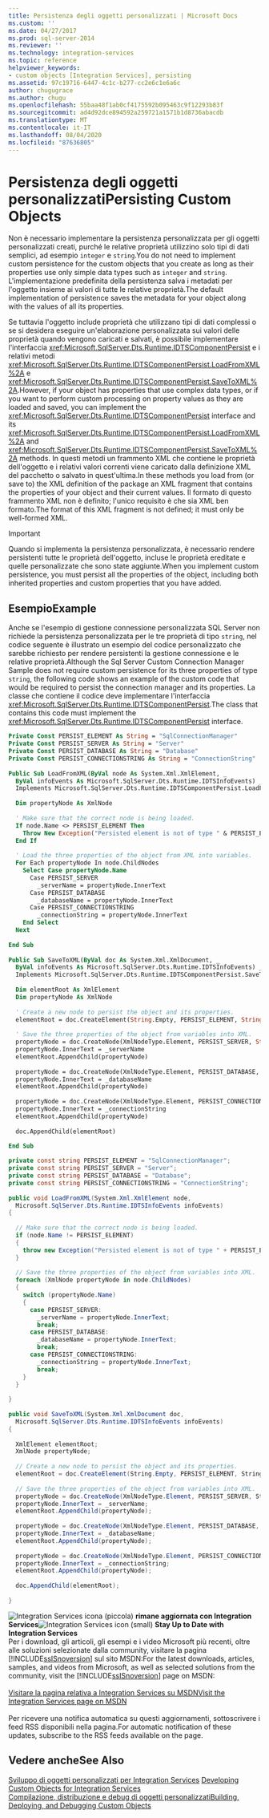 ```yaml
---
title: Persistenza degli oggetti personalizzati | Microsoft Docs
ms.custom: ''
ms.date: 04/27/2017
ms.prod: sql-server-2014
ms.reviewer: ''
ms.technology: integration-services
ms.topic: reference
helpviewer_keywords:
- custom objects [Integration Services], persisting
ms.assetid: 97c19716-6447-4c1c-b277-cc2e6c1e6a6c
author: chugugrace
ms.author: chugu
ms.openlocfilehash: 55baa48f1ab0cf4175592b095463c9f12293b83f
ms.sourcegitcommit: ad4d92dce894592a259721a1571b1d8736abacdb
ms.translationtype: MT
ms.contentlocale: it-IT
ms.lasthandoff: 08/04/2020
ms.locfileid: "87636805"
---
```

# <a name="persisting-custom-objects"></a><span data-ttu-id="9b793-102">Persistenza degli oggetti personalizzati</span><span class="sxs-lookup"><span data-stu-id="9b793-102">Persisting Custom Objects</span></span>
  <span data-ttu-id="9b793-103">Non è necessario implementare la persistenza personalizzata per gli oggetti personalizzati creati, purché le relative proprietà utilizzino solo tipi di dati semplici, ad esempio `integer` e `string`.</span><span class="sxs-lookup"><span data-stu-id="9b793-103">You do not need to implement custom persistence for the custom objects that you create as long as their properties use only simple data types such as `integer` and `string`.</span></span> <span data-ttu-id="9b793-104">L'implementazione predefinita della persistenza salva i metadati per l'oggetto insieme ai valori di tutte le relative proprietà.</span><span class="sxs-lookup"><span data-stu-id="9b793-104">The default implementation of persistence saves the metadata for your object along with the values of all its properties.</span></span>  
  
 <span data-ttu-id="9b793-105">Se tuttavia l'oggetto include proprietà che utilizzano tipi di dati complessi o se si desidera eseguire un'elaborazione personalizzata sui valori delle proprietà quando vengono caricati e salvati, è possibile implementare l'interfaccia <xref:Microsoft.SqlServer.Dts.Runtime.IDTSComponentPersist> e i relativi metodi <xref:Microsoft.SqlServer.Dts.Runtime.IDTSComponentPersist.LoadFromXML%2A> e <xref:Microsoft.SqlServer.Dts.Runtime.IDTSComponentPersist.SaveToXML%2A>.</span><span class="sxs-lookup"><span data-stu-id="9b793-105">However, if your object has properties that use complex data types, or if you want to perform custom processing on property values as they are loaded and saved, you can implement the <xref:Microsoft.SqlServer.Dts.Runtime.IDTSComponentPersist> interface and its <xref:Microsoft.SqlServer.Dts.Runtime.IDTSComponentPersist.LoadFromXML%2A> and <xref:Microsoft.SqlServer.Dts.Runtime.IDTSComponentPersist.SaveToXML%2A> methods.</span></span> <span data-ttu-id="9b793-106">In questi metodi un frammento XML che contiene le proprietà dell'oggetto e i relativi valori correnti viene caricato dalla definizione XML del pacchetto o salvato in quest'ultima.</span><span class="sxs-lookup"><span data-stu-id="9b793-106">In these methods you load from (or save to) the XML definition of the package an XML fragment that contains the properties of your object and their current values.</span></span> <span data-ttu-id="9b793-107">Il formato di questo frammento XML non è definito; l'unico requisito è che sia XML ben formato.</span><span class="sxs-lookup"><span data-stu-id="9b793-107">The format of this XML fragment is not defined; it must only be well-formed XML.</span></span>  
  
> [!IMPORTANT]  
>  <span data-ttu-id="9b793-108">Quando si implementa la persistenza personalizzata, è necessario rendere persistenti tutte le proprietà dell'oggetto, incluse le proprietà ereditate e quelle personalizzate che sono state aggiunte.</span><span class="sxs-lookup"><span data-stu-id="9b793-108">When you implement custom persistence, you must persist all the properties of the object, including both inherited properties and custom properties that you have added.</span></span>  
  
## <a name="example"></a><span data-ttu-id="9b793-109">Esempio</span><span class="sxs-lookup"><span data-stu-id="9b793-109">Example</span></span>  
 <span data-ttu-id="9b793-110">Anche se l'esempio di gestione connessione personalizzata SQL Server non richiede la persistenza personalizzata per le tre proprietà di tipo `string`, nel codice seguente è illustrato un esempio del codice personalizzato che sarebbe richiesto per rendere persistenti la gestione connessione e le relative proprietà.</span><span class="sxs-lookup"><span data-stu-id="9b793-110">Although the Sql Server Custom Connection Manager Sample does not require custom persistence for its three properties of type `string`, the following code shows an example of the custom code that would be required to persist the connection manager and its properties.</span></span> <span data-ttu-id="9b793-111">La classe che contiene il codice deve implementare l'interfaccia <xref:Microsoft.SqlServer.Dts.Runtime.IDTSComponentPersist>.</span><span class="sxs-lookup"><span data-stu-id="9b793-111">The class that contains this code must implement the <xref:Microsoft.SqlServer.Dts.Runtime.IDTSComponentPersist> interface.</span></span>  
  
```vb  
Private Const PERSIST_ELEMENT As String = "SqlConnectionManager"  
Private Const PERSIST_SERVER As String = "Server"  
Private Const PERSIST_DATABASE As String = "Database"  
Private Const PERSIST_CONNECTIONSTRING As String = "ConnectionString"  
  
Public Sub LoadFromXML(ByVal node As System.Xml.XmlElement, _  
  ByVal infoEvents As Microsoft.SqlServer.Dts.Runtime.IDTSInfoEvents) _  
  Implements Microsoft.SqlServer.Dts.Runtime.IDTSComponentPersist.LoadFromXML  
  
  Dim propertyNode As XmlNode  
  
  ' Make sure that the correct node is being loaded.  
  If node.Name <> PERSIST_ELEMENT Then  
    Throw New Exception("Persisted element is not of type " & PERSIST_ELEMENT)  
  End If  
  
  ' Load the three properties of the object from XML into variables.  
  For Each propertyNode In node.ChildNodes  
    Select Case propertyNode.Name  
      Case PERSIST_SERVER  
        _serverName = propertyNode.InnerText  
      Case PERSIST_DATABASE  
        _databaseName = propertyNode.InnerText  
      Case PERSIST_CONNECTIONSTRING  
        _connectionString = propertyNode.InnerText  
    End Select  
  Next  
  
End Sub  
  
Public Sub SaveToXML(ByVal doc As System.Xml.XmlDocument, _  
  ByVal infoEvents As Microsoft.SqlServer.Dts.Runtime.IDTSInfoEvents) _  
  Implements Microsoft.SqlServer.Dts.Runtime.IDTSComponentPersist.SaveToXML  
  
  Dim elementRoot As XmlElement  
  Dim propertyNode As XmlNode  
  
  ' Create a new node to persist the object and its properties.  
  elementRoot = doc.CreateElement(String.Empty, PERSIST_ELEMENT, String.Empty)  
  
  ' Save the three properties of the object from variables into XML.  
  propertyNode = doc.CreateNode(XmlNodeType.Element, PERSIST_SERVER, String.Empty)  
  propertyNode.InnerText = _serverName  
  elementRoot.AppendChild(propertyNode)  
  
  propertyNode = doc.CreateNode(XmlNodeType.Element, PERSIST_DATABASE, String.Empty)  
  propertyNode.InnerText = _databaseName  
  elementRoot.AppendChild(propertyNode)  
  
  propertyNode = doc.CreateNode(XmlNodeType.Element, PERSIST_CONNECTIONSTRING, String.Empty)  
  propertyNode.InnerText = _connectionString  
  elementRoot.AppendChild(propertyNode)  
  
  doc.AppendChild(elementRoot)  
  
End Sub  
```  
  
```csharp  
private const string PERSIST_ELEMENT = "SqlConnectionManager";  
private const string PERSIST_SERVER = "Server";  
private const string PERSIST_DATABASE = "Database";  
private const string PERSIST_CONNECTIONSTRING = "ConnectionString";  
  
public void LoadFromXML(System.Xml.XmlElement node,  
  Microsoft.SqlServer.Dts.Runtime.IDTSInfoEvents infoEvents)  
{  
  
  // Make sure that the correct node is being loaded.  
  if (node.Name != PERSIST_ELEMENT)  
  {  
    throw new Exception("Persisted element is not of type " + PERSIST_ELEMENT);  
  }  
  
  // Save the three properties of the object from variables into XML.  
  foreach (XmlNode propertyNode in node.ChildNodes)  
  {  
    switch (propertyNode.Name)  
    {  
      case PERSIST_SERVER:  
        _serverName = propertyNode.InnerText;  
        break;  
      case PERSIST_DATABASE:  
        _databaseName = propertyNode.InnerText;  
        break;  
      case PERSIST_CONNECTIONSTRING:  
        _connectionString = propertyNode.InnerText;  
        break;  
    }  
  }  
  
}  
  
public void SaveToXML(System.Xml.XmlDocument doc,  
  Microsoft.SqlServer.Dts.Runtime.IDTSInfoEvents infoEvents)  
{  
  
  XmlElement elementRoot;  
  XmlNode propertyNode;  
  
  // Create a new node to persist the object and its properties.  
  elementRoot = doc.CreateElement(String.Empty, PERSIST_ELEMENT, String.Empty);  
  
  // Save the three properties of the object from variables into XML.  
  propertyNode = doc.CreateNode(XmlNodeType.Element, PERSIST_SERVER, String.Empty);  
  propertyNode.InnerText = _serverName;  
  elementRoot.AppendChild(propertyNode);  
  
  propertyNode = doc.CreateNode(XmlNodeType.Element, PERSIST_DATABASE, String.Empty);  
  propertyNode.InnerText = _databaseName;  
  elementRoot.AppendChild(propertyNode);  
  
  propertyNode = doc.CreateNode(XmlNodeType.Element, PERSIST_CONNECTIONSTRING, String.Empty);  
  propertyNode.InnerText = _connectionString;  
  elementRoot.AppendChild(propertyNode);  
  
  doc.AppendChild(elementRoot);  
  
}  
```  
  
<span data-ttu-id="9b793-112">![Integration Services icona (piccola)](../media/dts-16.gif "Icona di Integration Services (piccola)")  **rimane aggiornata con Integration Services**</span><span class="sxs-lookup"><span data-stu-id="9b793-112">![Integration Services icon (small)](../media/dts-16.gif "Integration Services icon (small)")  **Stay Up to Date with Integration Services**</span></span><br /> <span data-ttu-id="9b793-113">Per i download, gli articoli, gli esempi e i video Microsoft più recenti, oltre alle soluzioni selezionate dalla community, visitare la pagina [!INCLUDE[ssISnoversion](../../includes/ssisnoversion-md.md)] sul sito MSDN:</span><span class="sxs-lookup"><span data-stu-id="9b793-113">For the latest downloads, articles, samples, and videos from Microsoft, as well as selected solutions from the community, visit the [!INCLUDE[ssISnoversion](../../includes/ssisnoversion-md.md)] page on MSDN:</span></span><br /><br /> [<span data-ttu-id="9b793-114">Visitare la pagina relativa a Integration Services su MSDN</span><span class="sxs-lookup"><span data-stu-id="9b793-114">Visit the Integration Services page on MSDN</span></span>](https://go.microsoft.com/fwlink/?LinkId=136655)<br /><br /> <span data-ttu-id="9b793-115">Per ricevere una notifica automatica su questi aggiornamenti, sottoscrivere i feed RSS disponibili nella pagina.</span><span class="sxs-lookup"><span data-stu-id="9b793-115">For automatic notification of these updates, subscribe to the RSS feeds available on the page.</span></span>  
  
## <a name="see-also"></a><span data-ttu-id="9b793-116">Vedere anche</span><span class="sxs-lookup"><span data-stu-id="9b793-116">See Also</span></span>  
 <span data-ttu-id="9b793-117">[Sviluppo di oggetti personalizzati per Integration Services](developing-custom-objects-for-integration-services.md) </span><span class="sxs-lookup"><span data-stu-id="9b793-117">[Developing Custom Objects for Integration Services](developing-custom-objects-for-integration-services.md) </span></span>  
 [<span data-ttu-id="9b793-118">Compilazione, distribuzione e debug di oggetti personalizzati</span><span class="sxs-lookup"><span data-stu-id="9b793-118">Building, Deploying, and Debugging Custom Objects</span></span>](building-deploying-and-debugging-custom-objects.md)  
  
  
